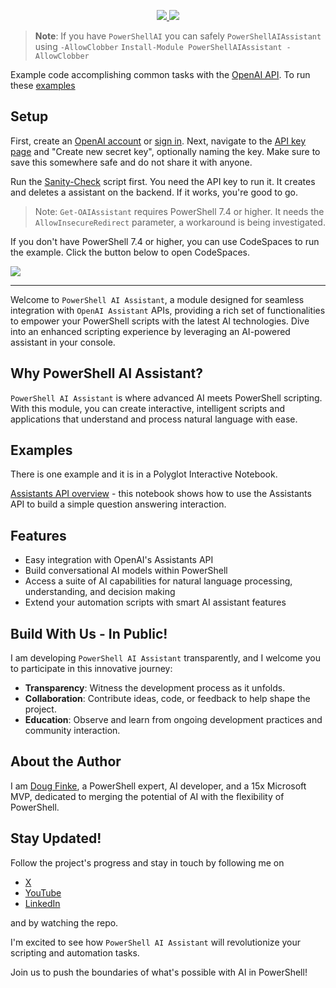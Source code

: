 <p align="center">  
  <!-- <a href="https://twitter.com/dfinke">
    <img src="https://img.shields.io/badge/Twitter-@dfinke-blue.svg?logo=twitter&style=flat-square">
  </a> -->
  <!-- https://img.shields.io/twitter/follow/dfinke.svg?style=social&label=Follow%20%40dfinke -->
  <a href="https://x.com/dfinke">
    <img src="https://img.shields.io/twitter/follow/dfinke.svg?style=social&label=Follow%20%40dfinke">
  </a>
  <a href="https://youtube.com/@dougfinke">
    <img src="https://img.shields.io/youtube/channel/subscribers/UCP47ZkO5EDkoI2sr-3P4ShQ">
  </a>  
  <!-- <a href="https://www.powershellgallery.com/packages/PowerShellAIAssistant/">
    <img src="https://img.shields.io/powershellgallery/v/PowerShellAIAssistant.svg">
  </a>  
  <a href="https://www.powershellgallery.com/packages/PowerShellAIAssistant/">
    <img src="https://img.shields.io/powershellgallery/dt/PowerShellAIAssistant.svg">
  </a> -->
</p> 

> **Note**: If you have `PowerShellAI` you can safely `PowerShellAIAssistant` using `-AllowClobber`
>`Install-Module PowerShellAIAssistant -AllowClobber`

Example code accomplishing common tasks with the [OpenAI API](https://platform.openai.com/docs/introduction). To run these [examples](./examples/)

## Setup
First, create an [OpenAI account](https://platform.openai.com/signup) or [sign in](https://platform.openai.com/login). Next, navigate to the [API key page](https://platform.openai.com/account/api-keys) and "Create new secret key", optionally naming the key. Make sure to save this somewhere safe and do not share it with anyone.

Run the [Sanity-Check](/examples/Sanity-Check.ps1) script first. You need the API key to run it. It creates and deletes a assistant on the backend. If it works, you're good to go.

> Note: `Get-OAIAssistant` requires PowerShell 7.4 or higher. It needs the `AllowInsecureRedirect` parameter, a workaround is being investigated.

If you don't have PowerShell 7.4 or higher, you can use CodeSpaces to run the example. Click the button below to open CodeSpaces.

<!-- 
query {
  repository (name: "powershellaiassistant-prerelease", owner: "dfinke")  {
        databaseId
  }
}
-->

<a href="https://github.com/codespaces/new?hide_repo_select=true&ref=main&repo=739751034&machine=standardLinux32gb&devcontainer_path=.devcontainer%2Fdevcontainer.json&location=East">
     <img src="https://img.shields.io/static/v1?style=for-the-badge&label=GitHub+Codespaces&message=Open&color=brightgreen&logo=github"/>
</a>
<br/>

----

Welcome to `PowerShell AI Assistant`, a module designed for seamless integration with `OpenAI Assistant` APIs, providing a rich set of functionalities to empower your PowerShell scripts with the latest AI technologies. Dive into an enhanced scripting experience by leveraging an AI-powered assistant in your console.

## Why PowerShell AI Assistant?

`PowerShell AI Assistant` is where advanced AI meets PowerShell scripting. With this module, you can create interactive, intelligent scripts and applications that understand and process natural language with ease.

## Examples

There is one example and it is in a Polyglot Interactive Notebook.

[Assistants API overview](examples/Assistants_API_overview.ipynb) - this notebook shows how to use the Assistants API to build a simple question answering interaction.

## Features

- Easy integration with OpenAI's Assistants API
- Build conversational AI models within PowerShell
- Access a suite of AI capabilities for natural language processing, understanding, and decision making
- Extend your automation scripts with smart AI assistant features


## Build With Us - In Public!

I am developing `PowerShell AI Assistant` transparently, and I welcome you to participate in this innovative journey:

- **Transparency**: Witness the development process as it unfolds.
- **Collaboration**: Contribute ideas, code, or feedback to help shape the project.
- **Education**: Observe and learn from ongoing development practices and community interaction.

## About the Author

I am [Doug Finke](https://github.com/dfinke), a PowerShell expert, AI developer, and a 15x Microsoft MVP, dedicated to merging the potential of AI with the flexibility of PowerShell.

## Stay Updated!

Follow the project's progress and stay in touch by following me on 
- [X](https://x.com/dfinke)
- [YouTube](https://www.youtube.com/@DougFinke)
- [LinkedIn](https://www.linkedin.com/in/douglasfinke/)

and by watching the repo.

I'm excited to see how `PowerShell AI Assistant` will revolutionize your scripting and automation tasks.

Join us to push the boundaries of what's possible with AI in PowerShell!